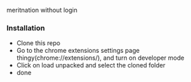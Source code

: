 meritnation without login

### Installation
- Clone this repo
- Go to the chrome extensions settings page thingy(chrome://extensions/), and turn on developer mode
- Click on load unpacked and select the cloned folder
- done

